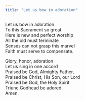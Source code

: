 ```yaml
---
title: "Let us bow in adoration"
---
```


Let us bow in adoration   
To this Sacrament so great   
Here is new and perfect worship   
All the old must terminate   
Senses can not grasp this marvel   
Faith must serve to compensate.

Glory, honor, adoration   
Let us sing in one accord   
Praised be God, Almighty Father,   
Praised be Christ, His Son, our Lord   
Praised be God, the Holy Spirit   
Triune Godhead be adored.   
Amen.